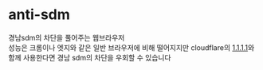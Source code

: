 # anti-sdm
경남sdm의 차단을 풀어주는 웹브라우저  
성능은 크롬이나 엣지와 같은 일반 브라우저에 비해 떨어지지만 cloudflare의 [1.1.1.1](https://1.1.1.1/)와 함께 사용한다면 경남 sdm의 차단을 우회할 수 있습니다
